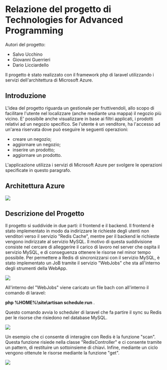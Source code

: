 # Relazione del progetto di Technologies for Advanced Programming 

Autori del progetto:
* Salvo Ucchino
* Giovanni Guerrieri
* Dario Licciardello

Il progetto è stato realizzato con il framework php di laravel utilizzando i servizi dell'architettura di Microsoft Azure. 

## Introduzione

L'idea del progetto riguarda un gestionale per fruttivendoli, allo scopo di facilitare l'utente nel localizzare (anche mediante una mappa) il negozio più vicino. E' possibile anche visualizzare in base ai filtri applicati, i prodotti relativi ad un negozio specifico. Se l'utente è un venditore, ha l'accesso ad un'area riservata dove può eseguire le seguenti operazioni: 

* creare un negozio; 
* aggiornare un negozio; 
* inserire un prodotto;
* aggiornare un prodotto.

L'applicazione utilizza i servizi di Microsoft Azure per svolgere le operazioni specificate in questo paragrafo.

## Architettura Azure
<p align="left"><img src="https://s24.postimg.org/f0v65nt51/project_architecture.png"></p>

## Descrizione del Progetto
Il progetto si suddivide in due parti: il frontend e il backend. 
Il frontend è stato implementato in modo da indirizzare le richieste degli utenti non venditori verso il servizio "Redis Cache", mentre per il backend le richieste vengono indirizzate al servizio MySQL. Il motivo di questa suddivisione consiste nel cercare di alleggerire il carico di lavoro nel server che ospita il servizio MySQL, e di conseguenza ottenere le risorse nel minor tempo possibile. Per permettere a Redis di sincronizzarsi con il servizio MySQL, è stato implementato un JoB tramite il servizio "WebJobs" che sta all'interno degli strumenti della WebApp.  

<p align="left"><img src="https://s1.postimg.org/wqmsw8ulb/image_2017-06-22_15-26-08.png"</p>

All'interno del "WebJobs" viene caricato un file bach con all'interno il comando di laravel: 

**php %HOME%\site\artisan schedule:run** .

Questo comando avvia lo scheduler di laravel che fa partire il sync su Redis per le risorse che risiedono nel database MySQL.
<p align="left"><img src="https://s22.postimg.org/wrqh9yp1t/updateredis.png"</p>

Un esempio che ci consente di interagire con Redis è la funzione "scan". Questa funzione risiede nella classe "RedisController" e ci consente tramite un pattern, di restituire un sottoinsieme di chiavi. Infine, mediante un ciclo vengono ottenute le risorse mediante la funzione "get". 

<p align="left"><img src="https://s9.postimg.org/tnn851w8v/image_2017-06-22_15-36-15.png"</p>
